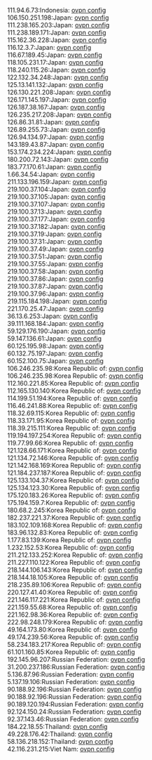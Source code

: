 111.94.6.73:Indonesia: [ovpn config](vpn/111_94_6_73.ovpn)  
106.150.251.198:Japan: [ovpn config](vpn/106_150_251_198.ovpn)  
111.238.165.203:Japan: [ovpn config](vpn/111_238_165_203.ovpn)  
111.238.189.171:Japan: [ovpn config](vpn/111_238_189_171.ovpn)  
115.162.36.228:Japan: [ovpn config](vpn/115_162_36_228.ovpn)  
116.12.3.7:Japan: [ovpn config](vpn/116_12_3_7.ovpn)  
116.67.189.45:Japan: [ovpn config](vpn/116_67_189_45.ovpn)  
118.105.231.17:Japan: [ovpn config](vpn/118_105_231_17.ovpn)  
118.240.115.26:Japan: [ovpn config](vpn/118_240_115_26.ovpn)  
122.132.34.248:Japan: [ovpn config](vpn/122_132_34_248.ovpn)  
125.13.141.132:Japan: [ovpn config](vpn/125_13_141_132.ovpn)  
126.130.221.208:Japan: [ovpn config](vpn/126_130_221_208.ovpn)  
126.171.145.197:Japan: [ovpn config](vpn/126_171_145_197.ovpn)  
126.187.38.167:Japan: [ovpn config](vpn/126_187_38_167.ovpn)  
126.235.217.208:Japan: [ovpn config](vpn/126_235_217_208.ovpn)  
126.86.31.81:Japan: [ovpn config](vpn/126_86_31_81.ovpn)  
126.89.255.73:Japan: [ovpn config](vpn/126_89_255_73.ovpn)  
126.94.134.97:Japan: [ovpn config](vpn/126_94_134_97.ovpn)  
143.189.43.87:Japan: [ovpn config](vpn/143_189_43_87.ovpn)  
153.174.234.224:Japan: [ovpn config](vpn/153_174_234_224.ovpn)  
180.200.72.143:Japan: [ovpn config](vpn/180_200_72_143.ovpn)  
183.77.170.61:Japan: [ovpn config](vpn/183_77_170_61.ovpn)  
1.66.34.54:Japan: [ovpn config](vpn/1_66_34_54.ovpn)  
211.133.196.159:Japan: [ovpn config](vpn/211_133_196_159.ovpn)  
219.100.37.104:Japan: [ovpn config](vpn/219_100_37_104.ovpn)  
219.100.37.105:Japan: [ovpn config](vpn/219_100_37_105.ovpn)  
219.100.37.107:Japan: [ovpn config](vpn/219_100_37_107.ovpn)  
219.100.37.13:Japan: [ovpn config](vpn/219_100_37_13.ovpn)  
219.100.37.177:Japan: [ovpn config](vpn/219_100_37_177.ovpn)  
219.100.37.182:Japan: [ovpn config](vpn/219_100_37_182.ovpn)  
219.100.37.19:Japan: [ovpn config](vpn/219_100_37_19.ovpn)  
219.100.37.31:Japan: [ovpn config](vpn/219_100_37_31.ovpn)  
219.100.37.49:Japan: [ovpn config](vpn/219_100_37_49.ovpn)  
219.100.37.51:Japan: [ovpn config](vpn/219_100_37_51.ovpn)  
219.100.37.55:Japan: [ovpn config](vpn/219_100_37_55.ovpn)  
219.100.37.58:Japan: [ovpn config](vpn/219_100_37_58.ovpn)  
219.100.37.86:Japan: [ovpn config](vpn/219_100_37_86.ovpn)  
219.100.37.87:Japan: [ovpn config](vpn/219_100_37_87.ovpn)  
219.100.37.96:Japan: [ovpn config](vpn/219_100_37_96.ovpn)  
219.115.184.198:Japan: [ovpn config](vpn/219_115_184_198.ovpn)  
221.170.25.47:Japan: [ovpn config](vpn/221_170_25_47.ovpn)  
36.13.6.253:Japan: [ovpn config](vpn/36_13_6_253.ovpn)  
39.111.168.184:Japan: [ovpn config](vpn/39_111_168_184.ovpn)  
59.129.176.190:Japan: [ovpn config](vpn/59_129_176_190.ovpn)  
59.147.136.61:Japan: [ovpn config](vpn/59_147_136_61.ovpn)  
60.125.195.98:Japan: [ovpn config](vpn/60_125_195_98.ovpn)  
60.132.75.197:Japan: [ovpn config](vpn/60_132_75_197.ovpn)  
60.152.100.75:Japan: [ovpn config](vpn/60_152_100_75.ovpn)  
106.246.235.98:Korea Republic of: [ovpn config](vpn/106_246_235_98.ovpn)  
106.246.235.98:Korea Republic of: [ovpn config](vpn/106_246_235_98.ovpn)  
112.160.221.85:Korea Republic of: [ovpn config](vpn/112_160_221_85.ovpn)  
112.165.130.140:Korea Republic of: [ovpn config](vpn/112_165_130_140.ovpn)  
114.199.51.194:Korea Republic of: [ovpn config](vpn/114_199_51_194.ovpn)  
116.46.241.88:Korea Republic of: [ovpn config](vpn/116_46_241_88.ovpn)  
118.32.69.115:Korea Republic of: [ovpn config](vpn/118_32_69_115.ovpn)  
118.33.171.95:Korea Republic of: [ovpn config](vpn/118_33_171_95.ovpn)  
118.39.215.111:Korea Republic of: [ovpn config](vpn/118_39_215_111.ovpn)  
119.194.197.254:Korea Republic of: [ovpn config](vpn/119_194_197_254.ovpn)  
119.77.99.66:Korea Republic of: [ovpn config](vpn/119_77_99_66.ovpn)  
121.128.66.171:Korea Republic of: [ovpn config](vpn/121_128_66_171.ovpn)  
121.134.72.146:Korea Republic of: [ovpn config](vpn/121_134_72_146.ovpn)  
121.142.168.169:Korea Republic of: [ovpn config](vpn/121_142_168_169.ovpn)  
121.184.237.187:Korea Republic of: [ovpn config](vpn/121_184_237_187.ovpn)  
125.133.104.37:Korea Republic of: [ovpn config](vpn/125_133_104_37.ovpn)  
125.134.123.30:Korea Republic of: [ovpn config](vpn/125_134_123_30.ovpn)  
175.120.183.26:Korea Republic of: [ovpn config](vpn/175_120_183_26.ovpn)  
175.194.159.7:Korea Republic of: [ovpn config](vpn/175_194_159_7.ovpn)  
180.68.2.245:Korea Republic of: [ovpn config](vpn/180_68_2_245.ovpn)  
182.237.221.37:Korea Republic of: [ovpn config](vpn/182_237_221_37.ovpn)  
183.102.109.168:Korea Republic of: [ovpn config](vpn/183_102_109_168.ovpn)  
183.96.132.83:Korea Republic of: [ovpn config](vpn/183_96_132_83.ovpn)  
1.177.83.139:Korea Republic of: [ovpn config](vpn/1_177_83_139.ovpn)  
1.232.152.53:Korea Republic of: [ovpn config](vpn/1_232_152_53.ovpn)  
211.212.133.252:Korea Republic of: [ovpn config](vpn/211_212_133_252.ovpn)  
211.227.110.122:Korea Republic of: [ovpn config](vpn/211_227_110_122.ovpn)  
218.144.106.143:Korea Republic of: [ovpn config](vpn/218_144_106_143.ovpn)  
218.144.18.105:Korea Republic of: [ovpn config](vpn/218_144_18_105.ovpn)  
218.235.89.106:Korea Republic of: [ovpn config](vpn/218_235_89_106.ovpn)  
220.127.41.40:Korea Republic of: [ovpn config](vpn/220_127_41_40.ovpn)  
221.146.117.221:Korea Republic of: [ovpn config](vpn/221_146_117_221.ovpn)  
221.159.55.68:Korea Republic of: [ovpn config](vpn/221_159_55_68.ovpn)  
221.162.98.36:Korea Republic of: [ovpn config](vpn/221_162_98_36.ovpn)  
222.98.248.179:Korea Republic of: [ovpn config](vpn/222_98_248_179.ovpn)  
49.164.173.80:Korea Republic of: [ovpn config](vpn/49_164_173_80.ovpn)  
49.174.239.56:Korea Republic of: [ovpn config](vpn/49_174_239_56.ovpn)  
58.234.183.217:Korea Republic of: [ovpn config](vpn/58_234_183_217.ovpn)  
61.101.160.85:Korea Republic of: [ovpn config](vpn/61_101_160_85.ovpn)  
192.145.96.207:Russian Federation: [ovpn config](vpn/192_145_96_207.ovpn)  
31.200.237.186:Russian Federation: [ovpn config](vpn/31_200_237_186.ovpn)  
5.136.87.96:Russian Federation: [ovpn config](vpn/5_136_87_96.ovpn)  
5.137.19.106:Russian Federation: [ovpn config](vpn/5_137_19_106.ovpn)  
90.188.92.196:Russian Federation: [ovpn config](vpn/90_188_92_196.ovpn)  
90.188.92.196:Russian Federation: [ovpn config](vpn/90_188_92_196.ovpn)  
90.189.120.194:Russian Federation: [ovpn config](vpn/90_189_120_194.ovpn)  
92.124.150.24:Russian Federation: [ovpn config](vpn/92_124_150_24.ovpn)  
92.37.143.46:Russian Federation: [ovpn config](vpn/92_37_143_46.ovpn)  
184.22.18.55:Thailand: [ovpn config](vpn/184_22_18_55.ovpn)  
49.228.176.42:Thailand: [ovpn config](vpn/49_228_176_42.ovpn)  
58.136.218.152:Thailand: [ovpn config](vpn/58_136_218_152.ovpn)  
42.116.231.215:Viet Nam: [ovpn config](vpn/42_116_231_215.ovpn)  
